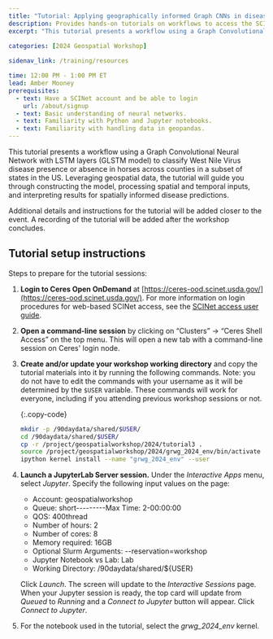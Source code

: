 ```yaml
---
title: "Tutorial: Applying geographically informed Graph CNNs in disease ecology modeling"
description: Provides hands-on tutorials on workflows to access the SCINet HPC systems and conduct geospatial research at scale and fosters geospatial research efforts.
excerpt: "This tutorial presents a workflow using a Graph Convolutional Neural Network with LSTM layers (GLSTM model) to classify West Nile Virus disease presence or absence in horses across counties in a subset of states in the US"
 
categories: [2024 Geospatial Workshop] 

sidenav_link: /training/resources

time: 12:00 PM - 1:00 PM ET
lead: Amber Mooney
prerequisites:
  - text: Have a SCINet account and be able to login 
    url: /about/signup
  - text: Basic understanding of neural networks. 
  - text: Familiarity with Python and Jupyter notebooks. 
  - text: Familiarity with handling data in geopandas. 
---
```




This tutorial presents a workflow using a Graph Convolutional Neural Network with LSTM layers (GLSTM model) to classify West Nile Virus disease presence or absence in horses across counties in a subset of states in the US. Leveraging geospatial data, the tutorial will guide you through constructing the model, processing spatial and temporal inputs, and interpreting results for spatially informed disease predictions.   

Additional details and instructions for the tutorial will be added closer to the event. A recording of the tutorial will be added after the workshop concludes. 


## Tutorial setup instructions

Steps to prepare for the tutorial sessions:

1. **Login to Ceres Open OnDemand** at [https://ceres-ood.scinet.usda.gov/](https://ceres-ood.scinet.usda.gov/). For more information on login procedures for web-based SCINet access, see the [SCINet access user guide]({{site.baseurl}}/guides/access/web-based-login).

1. **Open a command-line session** by clicking on “Clusters” -> “Ceres Shell Access” on the top menu. This will open a new tab with a command-line session on Ceres' login node.

1. **Create and/or update your workshop working directory** and copy the tutorial materials into it by running the following commands. Note: you do not have to edit the commands with your username as it will be determined by the `$USER` variable. These commands will work for everyone, including if you attending previous workshop sessions or not. 

    {:.copy-code}
    ```bash
    mkdir -p /90daydata/shared/$USER/
    cd /90daydata/shared/$USER/
    cp -r /project/geospatialworkshop/2024/tutorial3 .
    source /project/geospatialworkshop/2024/grwg_2024_env/bin/activate
    ipython kernel install --name "grwg_2024_env" --user
    ```

1. **Launch a JupyterLab Server session.** Under the *Interactive Apps* menu, select *Jupyter*. Specify the following input values on the page:

    * Account: geospatialworkshop
    * Queue: short---------Max Time: 2-00:00:00
    * QOS: 400thread
    * Number of hours: 2
    * Number of cores: 8
    * Memory required: 16GB
    * Optional Slurm Arguments: \-\-reservation=workshop
    * Jupyter Notebook vs Lab: Lab
    * Working Directory: /90daydata/shared/${USER}
  
    Click *Launch*. The screen will update to the *Interactive Sessions* page. When your Jupyter session is ready, the top card will update from *Queued* to *Running* and a *Connect to Jupyter* button will appear. Click *Connect to Jupyter*.

1. For the notebook used in the tutorial, select the *grwg_2024_env* kernel.

